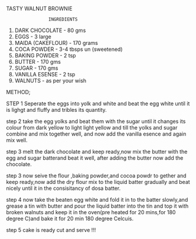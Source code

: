 TASTY WALNUT BROWNIE

                    INGREDIENTS
1) DARK CHOCOLATE       -       80 gms
2) EGGS                 -       3 large
3) MAIDA (CAKEFLOUR)    -       170 grams
4) COCA POWDER          -       3-4 tbsps un (sweetened)
5) BAKING POWDER        -       2 tsp
6) BUTTER               -       170 gms
7) SUGAR                -       170 gms
8) VANILLA ESENSE       -       2 tsp
9) WALNUTS              -       as per your wish

METHOD;

STEP 1 
Seperate the eggs into yolk and white and beat the egg white until it is lighgt and fluffy and tribles its quantity.

step 2 
take the egg yolks and beat them with the sugar until it changes its colour from dark yellow to light light yellow and till the yolks and sugar combine and mix together well, and now add the vanilla esence and again mix well.

step 3 
melt the dark chocolate and keep ready,now mix the butter with the egg and sugar batterand beat it well, after adding the butter now add the chocolate.

step 3 
now seive the flour ,baking powder,and cocoa powdr to gether and keep ready,now add the dry flour mix to the liquid batter gradually and beat nicely until it in the consisitancy of dosa batter.

step 4 
now take the beaten egg white and fold it in to the batter slowly,and grease a tin with butter and pour the liquid batter into the tin  and top it with broken walnuts and keep it in the oven(pre heated for 20 mins,for 180 degree C)and bake it for 20 min 180 degree Celcuis.

step 5 cake is ready cut and serve !!!